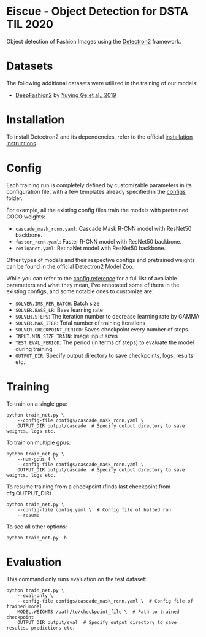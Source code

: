 # Eiscue - Object Detection for DSTA TIL 2020
Object detection of Fashion Images using the [Detectron2](https://github.com/facebookresearch/detectron2) framework.

# Datasets
The following additional datasets were utilized in the training of our models:
- [DeepFashion2](https://github.com/switchablenorms/DeepFashion2) by [Yuying Ge et al., 2019](https://arxiv.org/abs/1901.07973)

# Installation
To install Detectron2 and its dependencies, refer to the official [installation instructions](https://github.com/facebookresearch/detectron2/blob/master/INSTALL.md).

# Config
Each training run is completely defined by customizable parameters in its configuration file, with a few templates already specified in the [configs](./configs) folder.

For example, all the existing config files train the models with pretrained COCO weights:
- `cascade_mask_rcnn.yaml`: Cascade Mask R-CNN model with ResNet50 backbone.
- `faster_rcnn.yaml`: Faster R-CNN model with ResNet50 backbone.
- `retinanet.yaml`: RetinaNet model with ResNet50 backbone.

Other types of models and their respective configs and pretrained weights can be found in the official Detectron2 [Model Zoo](https://github.com/facebookresearch/detectron2/blob/master/MODEL_ZOO.md).

While you can refer to the [config reference](https://detectron2.readthedocs.io/modules/config.html#config-references) for a full list of available parameters and what they mean, I've annotated some of them in the existing configs, and some notable ones to customize are:
- `SOLVER.IMS_PER_BATCH`: Batch size
- `SOLVER.BASE_LR`: Base learning rate
- `SOLVER.STEPS`: The iteration number to decrease learning rate by GAMMA
- `SOLVER.MAX_ITER`: Total number of training iterations
- `SOLVER.CHECKPOINT_PERIOD`: Saves checkpoint every number of steps
- `INPUT.MIN_SIZE_TRAIN`: Image input sizes
- `TEST.EVAL_PERIOD`: The period (in terms of steps) to evaluate the model during training
- `OUTPUT_DIR`: Specify output directory to save checkpoints, logs, results etc.

# Training
To train on a single gpu:
```
python train_net.py \
    --config-file configs/cascade_mask_rcnn.yaml \
    OUTPUT_DIR output/cascade  # Specify output directory to save weights, logs etc.
```

To train on multiple gpus:
```
python train_net.py \
    --num-gpus 4 \
    --config-file configs/cascade_mask_rcnn.yaml \
    OUTPUT_DIR output/cascade  # Specify output directory to save weights, logs etc.
```

To resume training from a checkpoint (finds last checkpoint from cfg.OUTPUT_DIR)
```
python train_net.py \
    --config-file config.yaml \  # Config file of halted run
    --resume
```

To see all other options:
```
python train_net.py -h
```

# Evaluation
This command only runs evaluation on the test dataset:
```
python train_net.py \
    --eval-only \
    --config-file configs/cascade_mask_rcnn.yaml \  # Config file of trained model
    MODEL.WEIGHTS /path/to/checkpoint_file \  # Path to trained checkpoint
    OUTPUT_DIR output/eval  # Specify output directory to save results, predictions etc.
```